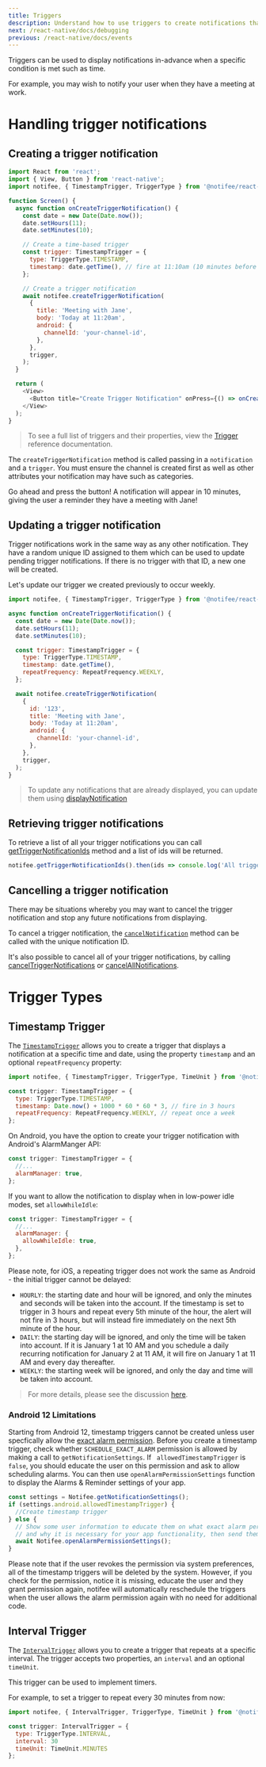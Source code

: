 ```yaml
---
title: Triggers
description: Understand how to use triggers to create notifications that fire under specific conditions.
next: /react-native/docs/debugging
previous: /react-native/docs/events
---
```


Triggers can be used to display notifications in-advance when a specific condition is met such as time.

For example, you may wish to notify your user when they have a meeting at work.

<Vimeo id="triggers-example" caption="Triggers Example" />

# Handling trigger notifications

## Creating a trigger notification

```js
import React from 'react';
import { View, Button } from 'react-native';
import notifee, { TimestampTrigger, TriggerType } from '@notifee/react-native';

function Screen() {
  async function onCreateTriggerNotification() {
    const date = new Date(Date.now());
    date.setHours(11);
    date.setMinutes(10);

    // Create a time-based trigger
    const trigger: TimestampTrigger = {
      type: TriggerType.TIMESTAMP,
      timestamp: date.getTime(), // fire at 11:10am (10 minutes before meeting)
    };

    // Create a trigger notification
    await notifee.createTriggerNotification(
      {
        title: 'Meeting with Jane',
        body: 'Today at 11:20am',
        android: {
          channelId: 'your-channel-id',
        },
      },
      trigger,
    );
  }

  return (
    <View>
      <Button title="Create Trigger Notification" onPress={() => onCreateTriggerNotification()} />
    </View>
  );
}
```

> To see a full list of triggers and their properties, view the [Trigger](/react-native/reference/trigger) reference documentation.

The `createTriggerNotification` method is called passing in a `notification` and a `trigger`. You must ensure the channel is created first as well as other attributes your notification may have such as categories.

Go ahead and press the button! A notification will appear in 10 minutes, giving the user a reminder they have a meeting with Jane!

## Updating a trigger notification

Trigger notifications work in the same way as any other notification. They have a random unique ID assigned to them which can be used to update pending trigger notifications. If there is no trigger with that ID, a new one will be created.

Let's update our trigger we created previously to occur weekly.

```js
import notifee, { TimestampTrigger, TriggerType } from '@notifee/react-native';

async function onCreateTriggerNotification() {
  const date = new Date(Date.now());
  date.setHours(11);
  date.setMinutes(10);

  const trigger: TimestampTrigger = {
    type: TriggerType.TIMESTAMP,
    timestamp: date.getTime(),
    repeatFrequency: RepeatFrequency.WEEKLY,
  };

  await notifee.createTriggerNotification(
    {
      id: '123',
      title: 'Meeting with Jane',
      body: 'Today at 11:20am',
      android: {
        channelId: 'your-channel-id',
      },
    },
    trigger,
  );
}
```

> To update any notifications that are already displayed, you can update them using [displayNotification](/react-native/docs/displaying-a-notification)

## Retrieving trigger notifications

To retrieve a list of all your trigger notifications you can call [getTriggerNotificationIds](/react-native/reference/gettriggernotificationids) method and a list of ids will be returned.

```js
notifee.getTriggerNotificationIds().then(ids => console.log('All trigger notifications: ', ids));
```

## Cancelling a trigger notification

There may be situations whereby you may want to cancel the trigger notification and stop any future notifications from displaying.

To cancel a trigger notification, the [`cancelNotification`](/react-native/docs/displaying-a-notification#cancelling-a-notification) method can be called with the unique notification ID.

It's also possible to cancel all of your trigger notifications, by calling [cancelTriggerNotifications](/react-native/reference/canceltriggernotifications) or [cancelAllNotifications](/react-native/reference/cancelallnotifications).

# Trigger Types

## Timestamp Trigger

The [`TimestampTrigger`](/react-native/reference/timestamptrigger) allows you to create a trigger that displays a notification at a specific time and date, using the property `timestamp` and an optional `repeatFrequency` property:

```js
import notifee, { TimestampTrigger, TriggerType, TimeUnit } from '@notifee/react-native';

const trigger: TimestampTrigger = {
  type: TriggerType.TIMESTAMP,
  timestamp: Date.now() + 1000 * 60 * 60 * 3, // fire in 3 hours
  repeatFrequency: RepeatFrequency.WEEKLY, // repeat once a week
};
```

On Android, you have the option to create your trigger notification with Android's AlarmManger API:

```js
const trigger: TimestampTrigger = {
  //...
  alarmManager: true,
};
```

If you want to allow the notification to display when in low-power idle modes, set `allowWhileIdle`:

```js
const trigger: TimestampTrigger = {
  //...
  alarmManager: {
    allowWhileIdle: true,
  },
};
```

Please note, for iOS, a repeating trigger does not work the same as Android - the initial trigger cannot be delayed:

- `HOURLY`: the starting date and hour will be ignored, and only the minutes and seconds will be taken into the account. If the timestamp is set to trigger in 3 hours and repeat every 5th minute of the hour, the alert will not fire in 3 hours, but will instead fire immediately on the next 5th minute of the hour.
- `DAILY`: the starting day will be ignored, and only the time will be taken into account. If it is January 1 at 10 AM and you schedule a daily recurring notification for January 2 at 11 AM, it will fire on January 1 at 11 AM and every day thereafter.
- `WEEKLY`: the starting week will be ignored, and only the day and time will be taken into account.

> For more details, please see the discussion [here](https://github.com/notifee/react-native-notifee/issues/241).

### Android 12 Limitations

Starting from Android 12, timestamp triggers cannot be created unless user specfically allow the [exact alarm permission](https://developer.android.com/reference/android/Manifest.permission#SCHEDULE_EXACT_ALARM). Before you create a timestamp trigger, check whether `SCHEDULE_EXACT_ALARM` permission is allowed by making a call to `getNotificationSettings`. If ` allowedTimestampTrigger` is `false`, you should educate the user on this permission and ask to allow scheduling alarms. You can then use `openAlarmPermissionSettings` function to display the Alarms & Reminder settings of your app.

```js
const settings = Notifee.getNotificationSettings();
if (settings.android.allowedTimestampTrigger) {
  //Create timestamp trigger
} else {
  // Show some user information to educate them on what exact alarm permission is,
  // and why it is necessary for your app functionality, then send them to system preferences:
  await Notifee.openAlarmPermissionSettings();
}
```

Please note that if the user revokes the permission via system preferences, all of the timestamp triggers will be deleted by the system. However, if you check for the permission, notice it is missing, educate the user and they grant permission again, notifee will automatically reschedule the triggers when the user allows the alarm permission again with no need for additional code.

## Interval Trigger

The [`IntervalTrigger`](/react-native/reference/intervaltrigger) allows you to create a trigger that repeats at a specific interval. The trigger accepts two properties, an `interval` and an optional `timeUnit`.

This trigger can be used to implement timers.

For example, to set a trigger to repeat every 30 minutes from now:

```js
import notifee, { IntervalTrigger, TriggerType, TimeUnit } from '@notifee/react-native';

const trigger: IntervalTrigger = {
  type: TriggerType.INTERVAL,
  interval: 30
  timeUnit: TimeUnit.MINUTES
};
```
